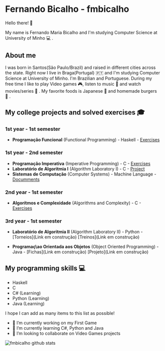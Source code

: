 # Fernando Bicalho - fmbicalho

Hello there! 👋

My name is Fernando Maria Bicalho and I'm studying Computer Science at University of Minho 💻 . 

## About me

I was born in Santos(São Paulo/Brazil) and raised in different cities across the state. Right now I live in Braga(Portugal) 🇵🇹 and I'm studying Computer Science at University of Minho. I'm Brazilian and Portuguese. During my free time I like to play Video games 🎮, listen to music 🎵 and watch movies/series 🍿 . My favorite foods is Japanese 🍣  and homemade burgers 🍔 .


## My college projects and solved exercises 🎓

### 1st year - 1st semester

- **Programação Funcional** (Functional Programming) - Haskell - [Exercises](https://github.com/fmbicalho/PROGRAMACAO-FUNCIONAL)

### 1st year - 2nd semester

- **Programação Imperativa** (Imperative Programming) - C - [Exercises](https://github.com/fmbicalho/PROGRAMACAO-IMPERATIVA)
- **Laboratório de Algoritmia I** (Algorithm Laboratory I) - C - [Project](https://github.com/fmbicalho/LABORATORIO-ALGORITMIA)
- **Sistemas de Computação** (Computer Systems) - Machine Language - [Documments](https://github.com/fmbicalho/SISTEMAS-COMPUTACAO)

### 2nd year - 1st semester

- **Algorítmos e Complexidade** (Algorithms and Complexity) - C - [Exercises](https://github.com/fmbicalho/ALGORITMOS-E-COPLEXIDADE)

### 3rd year - 1st semester

- **Laboratório de Algoritmia II** (Algorithm Laboratory II) - Python - [Torneios](Link em construção)
                                                                        [Treinos](Link em construção)

- **Programaç\ao Orientada aos Objetos** (Object Oriented Programming) - Java - [Fichas](Link em construção)
                                                                                [Projeto](Link em construção)

## My programming skills 💻

- Haskell
- C
- C# (Learning)
- Python (Learning)
- Java (Learning)

I hope I can add as many items to this list as possible!


- 🔭 I’m currently working on my First Game
- 🌱 I’m currently learning C#, Python and Java
- 👯 I’m looking to collaborate on Video Games projects


![fmbicalho github stats](https://github-readme-stats.vercel.app/api?username=fmbicalho)
